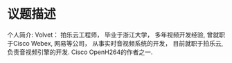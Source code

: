 
# 议题描述

个人简介:
Volvet： 拍乐云工程师， 毕业于浙江大学， 多年视频开发经验, 曾就职于Cisco Webex, 网易等公司， 从事实时音视频系统的开发， 目前就职于拍乐云, 负责音视频引擎的开发.   Cisco OpenH264的作者之一.

